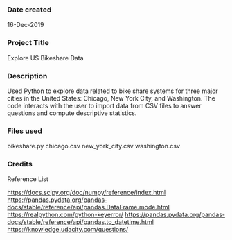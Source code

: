 ### Date created
16-Dec-2019

### Project Title
Explore US Bikeshare Data

### Description
Used Python to explore data related to bike share systems for three major cities in the United States: Chicago, New York City, and Washington. The code interacts with the user to import data from CSV files to answer questions and  compute descriptive statistics. 

### Files used
bikeshare.py  chicago.csv  new_york_city.csv  washington.csv

### Credits
Reference List

https://docs.scipy.org/doc/numpy/reference/index.html
https://pandas.pydata.org/pandas-docs/stable/reference/api/pandas.DataFrame.mode.html
https://realpython.com/python-keyerror/
https://pandas.pydata.org/pandas-docs/stable/reference/api/pandas.to_datetime.html
https://knowledge.udacity.com/questions/

